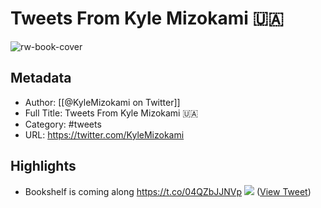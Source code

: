 # Tweets From Kyle Mizokami 🇺🇦

![rw-book-cover](https://pbs.twimg.com/profile_images/1579964903036592128/G9lbL5as.jpg)

## Metadata
- Author: [[@KyleMizokami on Twitter]]
- Full Title: Tweets From Kyle Mizokami 🇺🇦
- Category: #tweets
- URL: https://twitter.com/KyleMizokami

## Highlights
- Bookshelf is coming along https://t.co/04QZbJJNVp
  ![](https://pbs.twimg.com/media/FDNsY4wUYAEMVF-.jpg) ([View Tweet](https://twitter.com/KyleMizokami/status/1455626317970374660))
